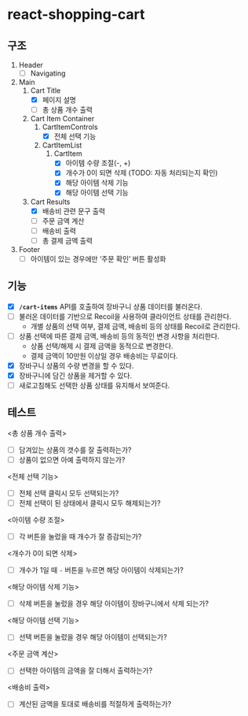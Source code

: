 # react-shopping-cart

## 구조

1. Header
   - [ ] Navigating
2. Main
   1. Cart Title
      - [x] 페이지 설명
      - [ ] 총 상품 개수 출력
   2. Cart Item Container
      1. CartItemControls
         - [x] 전체 선택 기능
      2. CartItemList
         1. CartItem
            - [x] 아이템 수량 조절(-, +)
            - [x] 개수가 0이 되면 삭제 (TODO: 자동 처리되는지 확인)
            - [x] 해당 아이템 삭제 기능
            - [x] 해당 아이템 선택 기능
   3. Cart Results
      - [x] 배송비 관련 문구 출력
      - [ ] 주문 금액 계산
      - [ ] 배송비 출력
      - [ ] 총 결제 금액 출력
3. Footer
   - [ ] 아이템이 있는 경우에만 ‘주문 확인’ 버튼 활성화

## 기능

- [x] **`/cart-items`** API를 호출하여 장바구니 상품 데이터를 불러온다.
- [ ] 불러온 데이터를 기반으로 Recoil을 사용하여 클라이언트 상태를 관리한다.
  - 개별 상품의 선택 여부, 결제 금액, 배송비 등의 상태를 Recoil로 관리한다.
- [ ] 상품 선택에 따른 결제 금액, 배송비 등의 동적인 변경 사항을 처리한다.
  - 상품 선택/해제 시 결제 금액을 동적으로 변경한다.
  - 결제 금액이 10만원 이상일 경우 배송비는 무료이다.
- [x] 장바구니 상품의 수량 변경을 할 수 있다.
- [x] 장바구니에 담긴 상품을 제거할 수 있다.
- [ ] 새로고침해도 선택한 상품 상태를 유지해서 보여준다.

## 테스트

<총 상품 개수 출력>

- [ ] 담겨있는 상품의 갯수를 잘 출력하는가?
- [ ] 상품이 없으면 아예 출력하지 않는가?

<전체 선택 기능>

- [ ] 전체 선택 클릭시 모두 선택되는가?
- [ ] 전체 선택이 된 상태에서 클릭시 모두 해제되는가?

<아이템 수량 조절>

- [ ] 각 버튼을 눌렀을 때 개수가 잘 증감되는가?

<개수가 0이 되면 삭제>

- [ ] 개수가 1일 때 `-` 버튼을 누르면 해당 아이템이 삭제되는가?

<해당 아이템 삭제 기능>

- [ ] 삭제 버튼을 눌렀을 경우 해당 아이템이 장바구니에서 삭제 되는가?

<해당 아이템 선택 기능>

- [ ] 선택 버튼을 눌렀을 경우 해당 아이템이 선택되는가?

<주문 금액 계산>

- [ ] 선택한 아이템의 금액을 잘 더해서 출력하는가?

<배송비 출력>

- [ ] 계산된 금액을 토대로 배송비를 적절하게 출력하는가?
